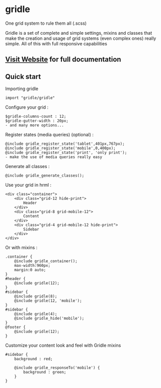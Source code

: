 # gridle


One grid system to rule them all (.scss)

Gridle is a set of complete and simple settings, mixins and classes that make the creation and usage of grid systems (even complex ones) really simple. All of this with full responsive capabilities

## [Visit Website](http://gridle.org/) for full documentation



## Quick start
	
Importing gridle

	import "gridle/gridle"

Configure your grid :

	$gridle-columns-count : 12;
	$gridle-gutter-width : 20px;
	- and many more options...

Register states (media queries) (optional) :

	@include gridle_register_state('tablet',401px,767px);
	@include gridle_register_state('mobile',0,400px);
	@include gridle_register_state('print', 'only print');
	- make the use of media queries really easy

Generate all classes :

	@include gridle_generate_classes();

Use your grid in hrml :

	<div class="container">
		<div class="grid-12 hide-print">
			Header
		</div>
		<div class="grid-8 grid-mobile-12">
			Content
		</div>
		<div class="grid-4 grid-mobile-12 hide-print">
			Sidebar
		</div>
	</div>

Or with mixins :

	.container {
		@include gridle_container();
		max-width:960px;
		margin:0 auto;
	}
	#header {
		@include gridle(12);
	}
	#sidebar {
		@include gridle(8);
		@include gridle(12, 'mobile');
	}
	#sidebar {
		@include gridle(4);
		@include gridle_hide('mobile');
	}
	@footer {
		@include gridle(12);
	}

Customize your content look and feel with Gridle mixins

	#sidebar {
		background : red;

		@include gridle_responseTo('mobile') {
			background : green;
		}
	}